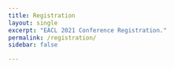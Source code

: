```yaml
---
title: Registration
layout: single
excerpt: "EACL 2021 Conference Registration."
permalink: /registration/
sidebar: false

---
```




